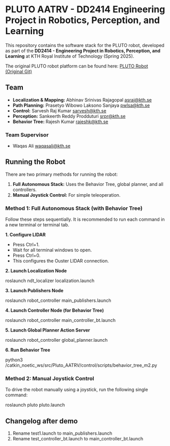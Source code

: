 # **PLUTO AATRV \- DD2414 Engineering Project in Robotics, Perception, and Learning**

This repository contains the software stack for the PLUTO robot, developed as part of the **DD2414 \- Engineering Project in Robotics, Perception, and Learning** at KTH Royal Institute of Technology (Spring 2025).

The original PLUTO robot platform can be found here: [PLUTO Robot (Original Git)](https://github.com/KTH-RPL/Pluto-ATRV)

## **Team**

* **Localization & Mapping:** Abhinav Srinivas Rajagopal <asraj@kth.se>
* **Path Planning:** Prasetyo Wibowo Laksono Sanjaya <pwlsa@kth.se>
* **Control:** Sarvesh Raj Kumar <sarvesh@kth.se>
* **Perception:** Sankeerth Reddy Prodduturi <srpr@kth.se>  
* **Behavior Tree:** Rajesh Kumar <rajeshk@kth.se>

### **Team Supervisor**

* Waqas Ali <waqasali@kth.se>

## **Running the Robot**

There are two primary methods for running the robot:

1. **Full Autonomous Stack:** Uses the Behavior Tree, global planner, and all controllers.  
2. **Manual Joystick Control:** For simple teleoperation.

### **Method 1: Full Autonomous Stack (with Behavior Tree)**

Follow these steps sequentially. It is recommended to run each command in a new terminal or terminal tab.

**1\. Configure LIDAR**

* Press Ctrl+1.  
* Wait for all terminal windows to open.  
* Press Ctrl+0.  
* This configures the Ouster LIDAR connection.

**2\. Launch Localization Node**

roslaunch ndt\_localizer localization.launch

**3\. Launch Publishers Node**

roslaunch robot\_controller main\_publishers.launch

**4\. Launch Controller Node (for Behavior Tree)**

roslaunch robot\_controller main\_controller\_bt.launch

**5\. Launch Global Planner Action Server**

roslaunch robot\_controller global\_planner.launch

**6\. Run Behavior Tree**

python3 /catkin\_noetic\_ws/src/Pluto\_AATRV/control/scripts/behavior\_tree\_m2.py

### **Method 2: Manual Joystick Control**

To drive the robot manually using a joystick, run the following single command:

roslaunch pluto pluto.launch  

## **Changelog after demo**
1. Rename test1.launch to main_publishers.launch
2. Rename test_controller_bt.launch to main_controller_bt.launch